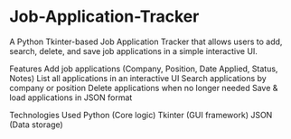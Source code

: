 # Job-Application-Tracker
A Python Tkinter-based Job Application Tracker that allows users to add, search, delete, and save job applications in a simple interactive UI.

Features 
 Add job applications (Company, Position, Date Applied, Status, Notes)
 List all applications in an interactive UI
 Search applications by company or position
 Delete applications when no longer needed
 Save & load applications in JSON format

Technologies Used 
Python (Core logic)
Tkinter (GUI framework)
JSON (Data storage)
